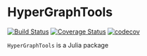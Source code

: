 # HyperGraphTools

 [![Build Status](https://travis-ci.com/brambg/HyperGraphTools.svg?branch=master)](https://travis-ci.com/brambg/HyperGraphTools)
[![Coverage Status](https://coveralls.io/repos/github/brambg/HyperGraphTools/badge.svg?branch=master)](https://coveralls.io/github/brambg/HyperGraphTools?branch=master)
[![codecov](https://codecov.io/gh/brambg/HyperGraphTools/branch/master/graph/badge.svg)](https://codecov.io/gh/brambg/HyperGraphTools)

`HyperGraphTools` is a Julia package